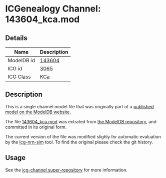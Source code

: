 # ICGenealogy Channel: 143604\_kca.mod

## Details

Name | Description
---- | -----------
ModelDB id | [143604](http://senselab.med.yale.edu/ModelDB/ShowModel.cshtml?model=143604)
ICG id | [3065](http://icg.neurotheory.ox.ac.uk/channels/5/3065)
ICG Class | [KCa](http://icg.neurotheory.ox.ac.uk/channels/5)

## Description

This is a single channel model file that was originally part of a [published model on the ModelDB website](http://senselab.med.yale.edu/ModelDB/ShowModel.cshtml?model=143604).


The file [143604\_kca.mod](143604_kca.mod) was extrated from [the ModelDB repository](http://senselab.med.yale.edu/ModelDB/ShowModel.cshtml?model=143604), and committed in its original form.

The current version of the file was modified slighly for automatic evaluation by the [icg-nrn-sim](https://github.com/icgenealogy/icg-nrn-sim) tool. To find the original please check the git history.


## Usage

See the [icg-channel super-repository](https://github.com/icgenealogy/icg-channels) for more information.